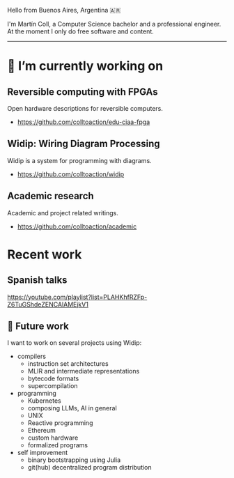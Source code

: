 Hello from Buenos Aires, Argentina 🇦🇷

I'm Martín Coll, a Computer Science bachelor and a professional engineer. At the moment I only do free software and content.

---

# 🔭 I’m currently working on

## Reversible computing with FPGAs
Open hardware descriptions for reversible computers.

* https://github.com/colltoaction/edu-ciaa-fpga

## Widip: Wiring Diagram Processing
Widip is a system for programming with diagrams.

* https://github.com/colltoaction/widip

## Academic research
Academic and project related writings.

* https://github.com/colltoaction/academic

# Recent work
## Spanish talks
https://youtube.com/playlist?list=PLAHKhfRZFp-Z6TuGShdeZENCAlAMEjkV1

## 🔮 Future work
I want to work on several projects using Widip:
* compilers
  * instruction set architectures
  * MLIR and intermediate representations
  * bytecode formats
  * supercompilation
* programming
  * Kubernetes
  * composing LLMs, AI in general
  * UNIX
  * Reactive programming
  * Ethereum
  * custom hardware
  * formalized programs
* self improvement
  * binary bootstrapping using Julia
  * git(hub) decentralized program distribution

<!--
**colltoaction/colltoaction** is a ✨ _special_ ✨ repository because its `README.md` (this file) appears on your GitHub profile.

Here are some ideas to get you started:
..
- 🌱 I’m currently learning ...
- 👯 I’m looking to collaborate on ...
- 🤔 I’m looking for help with ...
- 💬 Ask me about ...
- 📫 How to reach me: ...
- 😄 Pronouns: ...
- ⚡ Fun fact: ...
-->
